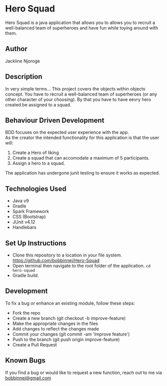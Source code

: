 # Hero Squad
Hero Squad is a java application that allows you to allows you to recruit a well-balanced team of superheroes
and have fun while toying around with them.

## Author
Jackline Njoroge

## Description
In very simple terms... This project  covers the objects within objects concept. You have to recruit a well-balanced team of superheroes (or any other character of your choosing). By that you have to have eevry hero created be assigned to a squad.

## Behaviour Driven Development
BDD focuses on the expected user experience with the app.
<br>
As the creator the intended functionality for this application is that the user will:
<br>
1. Create a Hero of liking
2. Create a squad that can accomodate a maximum of 5 participants.
3. Assign a hero to a squad.

The application has undergone junit testing to ensure it works as expected.


## Technologies Used

- Java v9
- Gradle
- Spark Framework
- CSS (Bootstrap)
- JUnit v4.12
- Handlebars

## Set Up Instructions
- Clone this repository to a location in your file system.  https://github.com/bobbinnej/Hero-Squad
- Open terminal then navigate to the root folder of the application. `cd hero-squad`
- Gradle build.

## Development

To fix a bug or enhance an existing module, follow these steps:
- Fork the repo
- Create a new branch (git checkout -b improve-feature)
- Make the appropriate changes in the files
- Add changes to reflect the changes made
- Commit your changes (git commit -am 'Improve feature')
- Push to the branch (git push origin improve-feature)
- Create a Pull Request


## Known Bugs

If you find a bug or would like to request a new function, reach out to me via bobbinnej@gmail.com



